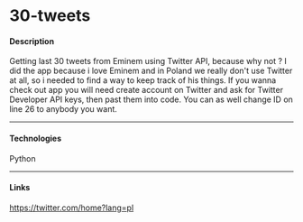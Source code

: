 # 30-tweets
#### Description
Getting last 30 tweets from Eminem using Twitter API, because why not ? I did the app because i love Eminem and in Poland we really don't use Twitter at all, so i needed to find a way to keep track of his things. If you wanna check out app you will need create account on Twitter and ask for Twitter Developer API keys, then past them into code. You can as well change ID on line 26 to anybody you want.
- - -
#### Technologies
Python
- - -
#### Links
https://twitter.com/home?lang=pl
